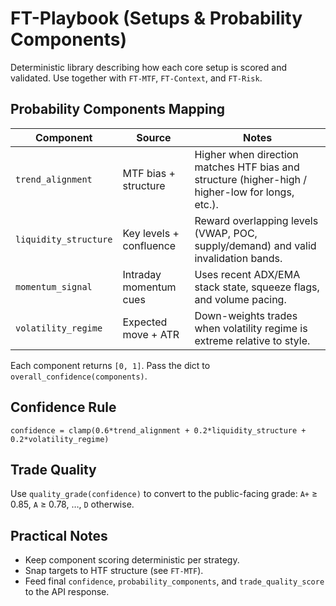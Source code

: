 # FT-Playbook (Setups & Probability Components)

Deterministic library describing how each core setup is scored and validated. Use together with `FT-MTF`, `FT-Context`, and `FT-Risk`.

## Probability Components Mapping

| Component | Source | Notes |
| --- | --- | --- |
| `trend_alignment` | MTF bias + structure | Higher when direction matches HTF bias and structure (higher-high / higher-low for longs, etc.). |
| `liquidity_structure` | Key levels + confluence | Reward overlapping levels (VWAP, POC, supply/demand) and valid invalidation bands. |
| `momentum_signal` | Intraday momentum cues | Uses recent ADX/EMA stack state, squeeze flags, and volume pacing. |
| `volatility_regime` | Expected move + ATR | Down-weights trades when volatility regime is extreme relative to style.

Each component returns `[0, 1]`. Pass the dict to `overall_confidence(components)`.

## Confidence Rule

```
confidence = clamp(0.6*trend_alignment + 0.2*liquidity_structure + 0.2*volatility_regime)
```

## Trade Quality

Use `quality_grade(confidence)` to convert to the public-facing grade: `A+` ≥ 0.85, `A` ≥ 0.78, …, `D` otherwise.

## Practical Notes

- Keep component scoring deterministic per strategy.
- Snap targets to HTF structure (see `FT-MTF`).
- Feed final `confidence`, `probability_components`, and `trade_quality_score` to the API response.
